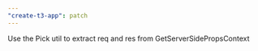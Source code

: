 ```yaml
---
"create-t3-app": patch
---
```


Use the Pick util to extract req and res from GetServerSidePropsContext
